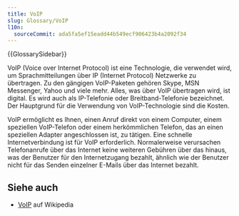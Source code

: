 ```yaml
---
title: VoIP
slug: Glossary/VoIP
l10n:
  sourceCommit: ada5fa5ef15eadd44b549ecf906423b4a2092f34
---
```


{{GlossarySidebar}}

VoIP (Voice over Internet Protocol) ist eine Technologie, die verwendet wird, um Sprachmitteilungen über IP (Internet Protocol) Netzwerke zu übertragen. Zu den gängigen VoIP-Paketen gehören Skype, MSN Messenger, Yahoo und viele mehr. Alles, was über VoIP übertragen wird, ist digital. Es wird auch als IP-Telefonie oder Breitband-Telefonie bezeichnet. Der Hauptgrund für die Verwendung von VoIP-Technologie sind die Kosten.

VoIP ermöglicht es Ihnen, einen Anruf direkt von einem Computer, einem speziellen VoIP-Telefon oder einem herkömmlichen Telefon, das an einen speziellen Adapter angeschlossen ist, zu tätigen. Eine schnelle Internetverbindung ist für VoIP erforderlich. Normalerweise verursachen Telefonanrufe über das Internet keine weiteren Gebühren über das hinaus, was der Benutzer für den Internetzugang bezahlt, ähnlich wie der Benutzer nicht für das Senden einzelner E-Mails über das Internet bezahlt.

## Siehe auch

- [VoIP](https://en.wikipedia.org/wiki/VoIP) auf Wikipedia
